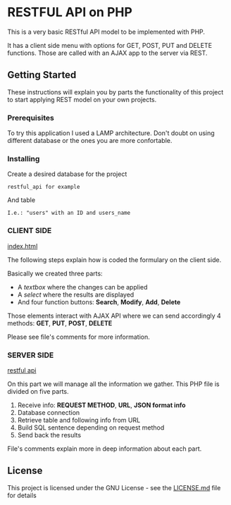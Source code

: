 # RESTFUL API on PHP
This is a very basic RESTful API model to be implemented with PHP.

It has a client side menu with options for GET, POST, PUT and DELETE functions. Those are called with an AJAX app to the server via REST.


## Getting Started

These instructions will explain you by parts the functionality of this project to start applying REST model on your own projects.

### Prerequisites

To try this application I used a LAMP architecture. Don't doubt on using different database or the ones you are more confortable.

### Installing

Create a desired database for the project

```
restful_api for example
```

And table

```
I.e.: "users" with an ID and users_name
```

### CLIENT SIDE
[index.html](index.html)

The following steps explain how is coded the formulary on the client side.

Basically we created three parts:

- A *textbox* where the changes can be applied
- A *select* where the results are displayed
- And four function buttons: **Search**, **Modify**, **Add**, **Delete**

Those elements interact with AJAX API where we can send accordingly 4 methods: **GET**, **PUT**, **POST**, **DELETE**

Please see file's comments for more information.

### SERVER SIDE
[restful api](api.php)

On this part we will manage all the information we gather. This PHP file is divided on five parts.

1. Receive info: **REQUEST METHOD**, **URL**, **JSON format info**
2. Database connection
3. Retrieve table and following info from URL
4. Build SQL sentence depending on request method
5. Send back the results

File's comments explain more in deep information about each part.

## License

This project is licensed under the GNU License - see the [LICENSE.md](LICENSE.md) file for details
